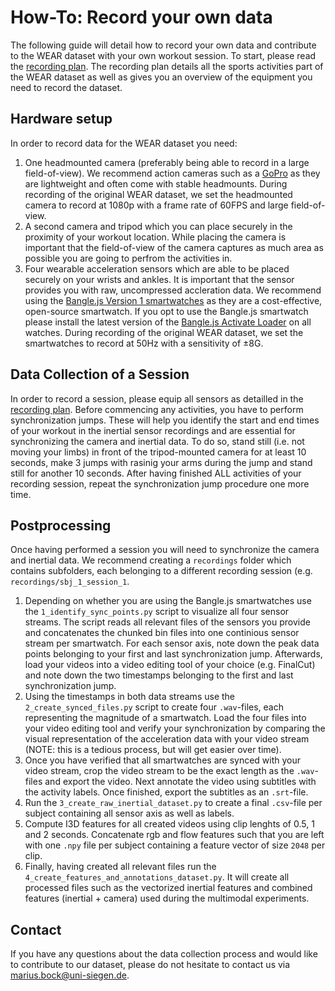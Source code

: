 # How-To: Record your own data

The following guide will detail how to record your own data and contribute to the WEAR dataset with your own workout session. To start, please read the [recording plan](https://docs.google.com/document/d/15YZndREj4cDvrFpxDFYV-2q6co2NlVdPZfJpOLrcLJQ/edit?usp=share_link). The recording plan details all the sports activities part of the WEAR dataset as well as gives you an overview of the equipment you need to record the dataset.

## Hardware setup

In order to record data for the WEAR dataset you need: 
1. One headmounted camera (preferably being able to record in a large field-of-view). We recommend action cameras such as a [GoPro](https://gopro.com) as they are lightweight and often come with stable headmounts. During recording of the original WEAR dataset, we set the headmounted camera to record at 1080p with a frame rate of 60FPS and large field-of-view.
2. A second camera and tripod which you can place securely in the proximity of your workout location. While placing the camera is important that the field-of-view of the camera captures as much area as possible you are going to perfrom the activities in.  
3. Four wearable acceleration sensors which are able to be placed securely on your wrists and ankles. It is important that the sensor provides you with raw, uncompressed accleration data. We recommend using the [Bangle.js Version 1 smartwatches](https://shop.espruino.com/ble/banglejs) as they are a cost-effective, open-source smartwatch. If you opt to use the Bangle.js smartwatch please install the latest version of the [Bangle.js Activate Loader](https://github.com/kristofvl/BangleApps) on all watches. During recording of the original WEAR dataset, we set the smartwatches to record at 50Hz with a sensitivity of ±8G.


## Data Collection of a Session
In order to record a session, please equip all sensors as detailled in the [recording plan](https://docs.google.com/document/d/15YZndREj4cDvrFpxDFYV-2q6co2NlVdPZfJpOLrcLJQ/edit?usp=share_link). Before commencing any activities, you have to perform synchronization jumps. These will help you identify the start and end times of your workout in the inertial sensor recordings and are essential for synchronizing the camera and inertial data. To do so, stand still (i.e. not moving your limbs) in front of the tripod-mounted camera for at least 10 seconds, make 3 jumps with rasinig your arms during the jump and stand still for another 10 seconds. After having finished ALL activities of your recording session, repeat the synchronization jump procedure one more time.

## Postprocessing
Once having performed a session you will need to synchronize the camera and inertial data. We recommend creating a `recordings` folder which contains subfolders, each belonging to a different recording session (e.g. `recordings/sbj_1_session_1`. 

1. Depending on whether you are using the Bangle.js smartwatches use the `1_identify_sync_points.py` script to visualize all four sensor streams. The script reads all relevant files of the sensors you provide and concatenates the chunked bin files into one continious sensor stream per smartwatch. For each sensor axis, note down the peak data points belonging to your first and last synchronization jump. Afterwards, load your videos into a video editing tool of your choice (e.g. FinalCut) and note down the two timestamps belonging to the first and last synchronization jump.
2. Using the timestamps in both data streams use the `2_create_synced_files.py` script to create four `.wav`-files, each representing the magnitude of a smartwatch. Load the four files into your video editing tool and verify your synchronization by comparing the visual representation of the acceleration data with your video stream (NOTE: this is a tedious process, but will get easier over time).
3. Once you have verified that all smartwatches are synced with your video stream, crop the video stream to be the exact length as the `.wav`-files and export the video. Next annotate the video using subtitles with the activity labels. Once finished, export the subtitles as an `.srt`-file.
4. Run the `3_create_raw_inertial_dataset.py` to create a final `.csv`-file per subject containing all sensor axis as well as labels.
5. Compute I3D features for all created videos using clip lenghts of 0.5, 1 and 2 seconds. Concatenate rgb and flow features such that you are left with one `.npy` file per subject containing a feature vector of size `2048` per clip.
6. Finally, having created all relevant files run the `4_create_features_and_annotations_dataset.py`. It will create all processed files such as the vectorized inertial features and combined features (inertial + camera) used during the multimodal experiments.

## Contact
If you have any questions about the data collection process and would like to contribute to our dataset, please do not hesitate to contact us via marius.bock@uni-siegen.de.